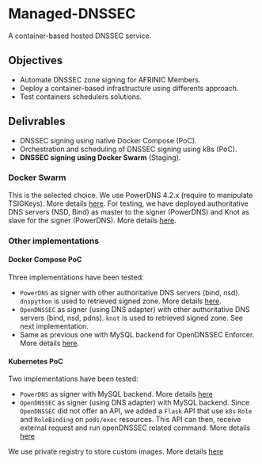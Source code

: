 # Managed-DNSSEC
A container-based hosted DNSSEC service.

## Objectives ##
* Automate DNSSEC zone signing for AFRINIC Members.
* Deploy a container-based infrastructure using differents approach.
* Test containers schedulers solutions.

## Delivrables ##
* DNSSEC signing  using native Docker Compose (PoC).
* Orchestration and scheduling of DNSSEC signing using k8s (PoC).
* **DNSSEC signing  using Docker Swarm** (Staging).

### Docker Swarm ###
This is the selected choice. We use PowerDNS 4.2.x (require to manipulate TSIGKeys). More details [here](03-swarm/stack). For testing, we have deployed authoritative DNS servers (NSD, Bind) as master to the signer (PowerDNS) and Knot as slave for the signer (PowerDNS). More details [here](03-swarm/testing).

### Other implementations ###

#### Docker Compose PoC ####
Three implementations have been tested:
* `PowerDNS` as signer with other authoritative DNS servers (bind, nsd). `dnspython` is used to retrieved signed zone. More details [here](https://github.com/AFRINIC-Labs/managed-dnssec/tree/compose/01-PoC-PowerDNS).
* `OpenDNSSEC` as signer (using DNS adapter) with other authoritative DNS servers (bind, nsd, pdns). `knot` is used to retrieved signed zone. See next implementation.
* Same as previous one with MySQL backend for OpenDNSSEC Enforcer. More details [here](https://github.com/AFRINIC-Labs/managed-dnssec/tree/compose/02-PoC-OpenDNSSEC).

#### Kubernetes PoC ####
Two implementations have been tested:
* `PowerDNS` as signer with MySQL backend. More details [here](https://github.com/AFRINIC-Labs/managed-dnssec/tree/k8s/02-pdns)
* `OpenDNSSEC` as signer (using DNS adapter) with MySQL backend. Since `OpenDNSSEC` did not offer an API, we added a `Flask` API that use `k8s` `Role` and `RoleBinding` on `pods/exec` resources. This API can then, receive external request and run openDNSSEC related command. More details [here](https://github.com/AFRINIC-Labs/managed-dnssec/tree/k8s/03-opendnssec)

We use private registry to store custom images. More details [here](https://github.com/AFRINIC-Labs/managed-dnssec/tree/k8s/01-images)


